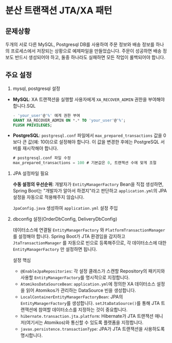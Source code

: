 # 분산 트랜잭션 JTA/XA 패턴
## 문제상황

두개의 서로 다른 MySQL, Postgresql DB를 사용하여 주문 정보와 배송 정보를 하나의 프로세스에서 저장되는 상황으로 예제파일을 만들었습니다. 주문이 성공하면 배송 정보도 반드시 생성되어야 하고, 둘중 하나라도 실패하면 모든 작업이 롤백되어야 합니다.

## 주요 설정

1. mysql, postgresql 설정
- **MySQL**: XA 트랜잭션을 실행할 사용자에게 `XA_RECOVER_ADMIN` 권한을 부여해야 합니다.SQL
    
    ```sql
    - 'your_user'@'%' 에게 권한 부여
    GRANT XA_RECOVER_ADMIN ON *.* TO 'your_user'@'%';
    FLUSH PRIVILEGES;
    ```
    
- **PostgreSQL**: `postgresql.conf` 파일에서 `max_prepared_transactions` 값을 0보다 큰 값(예: 100)으로 설정해야 합니다. 이 값을 변경한 후에는 PostgreSQL 서버를 재시작해야 합니다.
    
    ```sql
    # postgresql.conf 파일 수정
    max_prepared_transactions = 100 # 기본값은 0, 트랜잭션 수에 맞게 조절
    ```
    
1. JPA 설정파일 필요
    
    **수동 설정의 우선순위**: 개발자가 `EntityManagerFactory` Bean을 직접 생성하면, Spring Boot는 "개발자가 알아서 하겠지"라고 판단하고 `application.yml`의 JPA 설정을 자동으로 적용해주지 않습니다.
    
    `JpaConfig.java` 생성하여 `application.yml` 설정 주입
    
2. dbconfig 설정(OrderDbConfig, DeliveryDbConfig)
    
    데이터소스에 연결될 `EntityManagerFactory` 와 `PlatformTransactionManager` 를 설정해야 합니다. Spring Boot가 JTA 환경임을 감지하고 `JtaTransactionManager` 를 자동으로 빈으로 등록해주므로, 각 데이터소스에 대한 `EntityManagerFactory` 만 설정하면 됩니다.
    
    설정 핵심
    
    - `@EnableJpaRepositories`: 각 설정 클래스가 스캔할 Repository의 패키지와 사용할 `EntityManagerFactory`를 명시적으로 지정합니다.
    - `AtomikosDataSourceBean`: `application.yml`에 정의한 XA 데이터소스 설정을 읽어 Atomikos가 관리하는 DataSource 빈을 생성합니다.
    - `LocalContainerEntityManagerFactoryBean`: JPA의 `EntityManagerFactory`를 생성합니다. `setJtaDataSource()`를 통해 JTA 트랜잭션에 참여할 데이터소스를 지정하는 것이 중요합니다.
    - `hibernate.transaction.jta.platform`: Hibernate가 JTA 트랜잭션 매니저(여기서는 Atomikos)와 통신할 수 있도록 플랫폼을 지정합니다.
    - `javax.persistence.transactionType`: JPA가 JTA 트랜잭션을 사용하도록 명시합니다.